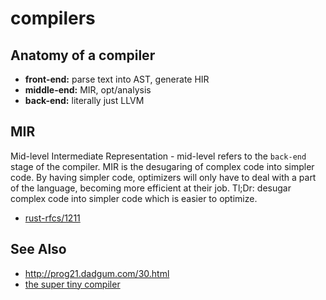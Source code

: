 # compilers

## Anatomy of a compiler
- __front-end:__ parse text into AST, generate HIR
- __middle-end:__ MIR, opt/analysis
- __back-end:__ literally just LLVM

## MIR
Mid-level Intermediate Representation - mid-level refers to the `back-end`
stage of the compiler. MIR is the desugaring of complex code into simpler code.
By having simpler code, optimizers will only have to deal with a part of the
language, becoming more efficient at their job. Tl;Dr: desugar complex code
into simpler code which is easier to optimize.
- [rust-rfcs/1211](https://github.com/rust-lang/rfcs/blob/master/text/1211-mir.md)

## See Also
- http://prog21.dadgum.com/30.html
- [the super tiny compiler](https://github.com/thejameskyle/the-super-tiny-compiler)
